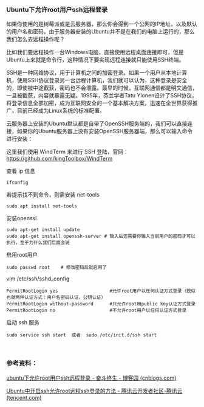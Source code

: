 ### Ubuntu下允许root用户ssh远程登录

如果你使用的是树莓派或是云服务器，那么你会得到一个公网的IP地址，以及默认的用户名和密码，由于服务器安装的Ubuntu并不是在我们的电脑上运行的，那么我们怎么去远程操作呢？

比如我们要远程操作一台Windows电脑，直接使用远程桌面连接即可，但是Ubuntu上来就是命令行，这种情况下要实现远程连接就只能使用SSH终端。

SSH是一种网络协议，用于计算机之间的加密登录。如果一个用户从本地计算机，使用SSH协议登录另一台远程计算机，我们就可以认为，这种登录是安全的，即使被中途截获，密码也不会泄露。最早的时候，互联网通信都是明文通信，一旦被截获，内容就暴露无疑。1995年，芬兰学者Tatu
Ylonen设计了SSH协议，将登录信息全部加密，成为互联网安全的一个基本解决方案，迅速在全世界获得推广，目前已经成为Linux系统的标准配置。

云服务器上安装的Ubuntu默认都是自带了OpenSSH服务端的，我们可以直接连接，如果你的Ubuntu服务器上没有安装OpenSSH服务器端，那么可以输入命令进行安装：

这里我们使用 WindTerm 来进行 SSH
登陆，官网：https://github.com/kingToolbox/WindTerm

查看 ip 信息

```shell
ifconfig
```

若提示找不到命令，则需安装 net-tools

```shell
sudo apt install net-tools
```

安装openssl

```shell
sudo apt-get install update
sudo apt-get install openssh-server # 输入后还需要你输入当前用户的密码才可以执行，至于为什么我们后面会说
```

启用root用户

```shell
sudo passwd root	# 修改密码后就启用了
```

vim /etc/ssh/sshd_config

```shell
PermitRootLogin yes                   #允许root用户以任何认证方式登录（貌似也就两种认证方式：用户名密码认证，公钥认证）
PermitRootLogin without-password      #只允许root用public key认证方式登录
PermitRootLogin no                    #不允许root用户以任何认证方式登录
```

启动 ssh 服务

```shell
sudo service ssh start  或者  sudo /etc/init.d/ssh start
```

‍

### 参考资料：

[ubuntu下允许root用户ssh远程登录 - 奋斗终生 - 博客园 (cnblogs.com)](https://www.cnblogs.com/ajianbeyourself/p/4220274.html#:~:text=SSH%E6%9C%8D%E5%8A%A1%E5%99%A8%EF%BC%8C%E5%8F%AF%E4%BB%A5%E9%80%9A%E8%BF%87SSH%E5%8D%8F%E8%AE%AE%E7%99%BB%E5%BD%95%E8%BF%9C%E7%A8%8B%E6%9C%8D%E5%8A%A1%E5%99%A8%EF%BC%8C%E4%BD%86%E6%98%AFubuntu%E9%BB%98%E8%AE%A4%E6%98%AF%E5%90%AF%E7%94%A8%E4%BA%86root%E7%94%A8%E6%88%B7%EF%BC%8C%E4%BD%86%E8%A6%81%E9%80%9A%E8%BF%87public%20key%E6%9D%A5%E7%99%BB%E5%BD%95%E3%80%82%20%E5%90%AF%E7%94%A8root%E7%94%A8%E6%88%B7%EF%BC%9Asudo,passwd%20root%20%23%E4%BF%AE%E6%94%B9%E5%AF%86%E7%A0%81%E5%90%8E%E5%B0%B1%E5%90%AF%E7%94%A8%E4%BA%86)

[Ubuntu中开启ssh允许root远程ssh登录的方法 - 腾讯云开发者社区-腾讯云 (tencent.com)](https://cloud.tencent.com/developer/article/1445519#:~:text=Ubuntu%E4%B8%AD%E5%BC%80%E5%90%AFssh%E5%85%81%E8%AE%B8root%E8%BF%9C%E7%A8%8Bssh%E7%99%BB%E5%BD%95%E7%9A%84%E6%96%B9%E6%B3%95%E3%80%82%20%E5%AE%89%E8%A3%85openssh-server%20%E8%AE%BE%E7%BD%AEroot%E7%94%A8%E6%88%B7%E5%AF%86%E7%A0%81%EF%BC%9A%20sudo%20passwd%20root%20%E7%BC%96%E8%BE%91%E9%85%8D%E7%BD%AE%E6%96%87%E4%BB%B6%EF%BC%9A%20sudo,yes%20image.png%20%E9%87%8D%E5%90%AFssh%E6%9C%8D%E5%8A%A1%EF%BC%9A%20sudo%20systemctl%20restart%20sshd%20%E5%86%8D%E6%AC%A1%E8%BF%9B%E8%A1%8C%E8%BF%9C%E7%A8%8B%E7%99%BB%E5%BD%95%EF%BC%8C%E5%8D%B3%E5%8F%AF%E6%88%90%E5%8A%9F%EF%BC%9A)
